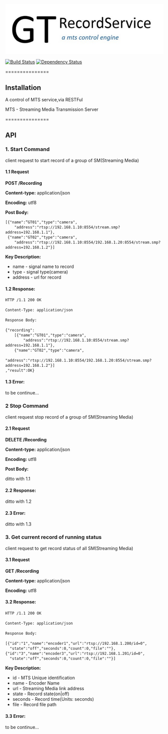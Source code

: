 
[![Build Status](./assets/logo.jpg)](./assets/logo.jpg)

 [![Build Status](https://travis-ci.org/tommywu23/GTRecordService.svg)](https://travis-ci.org/tommywu23/GTRecordService)
 [![Dependency Status](https://img.shields.io/gemnasium/tommywu23/GTRecordService.svg)](https://gemnasium.com/tommywu23/GTRecordService)

===============

## Installation

A control of MTS service,via RESTFul

MTS - Streaming Media Transmission Server

===============

## API

### 1. Start Command

  client request to start record of a group of SM(Streaming Media)

#### 1.1 Request

  **POST /Recording**

  **Content-type:** application/json

  **Encoding:** utf8

  **Post Body:**

    [{"name":“GT01","type":"camera",
        "address":"rtsp://192.168.1.10:8554/stream.smp?address=192.168.1.1"},
     {"name":"GT02","type":"camera",
        "address":"rtsp://192.168.1.10:8554/192.168.1.20:8554/stream.smp?address=192.168.1.2"}]

  **Key Description:**

  * name - signal name to record
  * type - signal type(camera)
  * address - url for record

#### 1.2 Response:

    HTTP /1.1 200 OK

    Content-Type: application/json

    Response Body:

    {"recording":
        [{"name":“GT01","type":"camera",
            "address":"rtsp://192.168.1.10:8554/stream.smp?address=192.168.1.1"},
        {"name":"GT02","type":"camera",
            "address":"rtsp://192.168.1.10:8554/192.168.1.20:8554/stream.smp?address=192.168.1.2"}]
    ,"result":OK}

#### 1.3 Error:

  to be continue...

### 2 Stop Command

  client request stop record of a group of SM(Streaming Media)

#### 2.1 Request

  **DELETE /Recording**

  **Content-type:** application/json

  **Encoding:** utf8

  **Post Body:**

  ditto with 1.1

#### 2.2 Response:

  ditto with 1.2

#### 2.3 Error:

  ditto with 1.3

### 3. Get current record of running status

  client request to get record status of all SM(Streaming Media)

#### 3.1 Request

  **GET /Recording**

  **Content-type:** application/json

  **Encoding:** utf8

#### 3.2 Response:

    HTTP /1.1 200 OK

    Content-Type: application/json

    Response Body:

    [{"id":"1","name":"encoder1","url":"rtsp://192.168.1.200/id=0",
      "state":"off","seconds":0,"count":0,"file":""},
    {"id":"3","name":"encoder3","url":"rtsp://192.168.1.201/id=0",
      "state":"off","seconds":0,"count":0,"file":""}]

  **Key Description:**

  * id - MTS Unique identification
  * name - Encoder Name
  * url - Streaming Media link address
  * state - Record state(on|off)
  * seconds - Record time(Units: seconds)
  * file - Record file path

#### 3.3 Error:

  to be continue...


